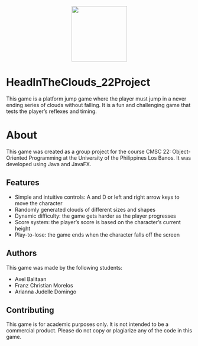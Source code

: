 <center><img src="https://github.com/aobalitaan/HeadInTheClouds_22Project/blob/main/HeadInTheClouds/src/images/icon.PNG?raw=true" width="150" height="150" /></center>

# HeadInTheClouds_22Project
This game is a platform jump game where the player must jump in a never ending series of clouds without falling. It is a fun and challenging game that tests the player’s reflexes and timing.

# About
This game was created as a group project for the course CMSC 22: Object-Oriented Programming at the University of the Philippines Los Banos. It was developed using Java and JavaFX.

## Features
- Simple and intuitive controls: A and D or left and right arrow keys to move the character
- Randomly generated clouds of different sizes and shapes
- Dynamic difficulty: the game gets harder as the player progresses
- Score system: the player’s score is based on the character’s current height
- Play-to-lose: the game ends when the character falls off the screen

## Authors
This game was made by the following students:
- Axel Balitaan
- Franz Christian Morelos
- Arianna Judelle Domingo

## Contributing
This game is for academic purposes only. It is not intended to be a commercial product. Please do not copy or plagiarize any of the code in this game.